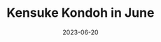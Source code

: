 ---
layout: sports_graphic
title: Kensuke Kondoh in June
description: Made for Yakyu Cosmopolitan
img: assets/sports_graphics/kondoh_june.png
tags: [npb, softbank hawks]
date: 2023-06-20
---